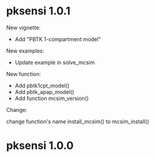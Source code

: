 # pksensi 1.0.1

New vignette:

* Add "PBTK 1-compartment model"

New examples:

* Update example in solve_mcsim

New function:

* Add pbtk1cpt_model()
* Add pbtk_apap_model()
* Add function mcsim_version()

Change:

change function's name install_mcsim() to mcsim_install()

# pksensi 1.0.0
